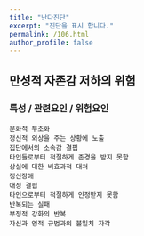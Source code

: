 ```yaml
---
title: "난다진단"
excerpt: "진단을 표시 합니다."
permalink: /106.html
author_profile: false
---
```

## 만성적 자존감 저하의 위험



### 특성 / 관련요인 / 위험요인

>   

    문화적 부조화
    정신적 외상을 주는 상황에 노출
    집단에서의 소속감 결핍
    타인들로부터 적절하게 존경을 받지 못함
    상실에 대한 비효과적 대처
    정신장애
    애정 결핍
    타인으로부터 적절하게 인정받지 못함
    반복되는 실패
    부정적 강화의 반복
    자신과 영적 규범과의 불일치 자각
